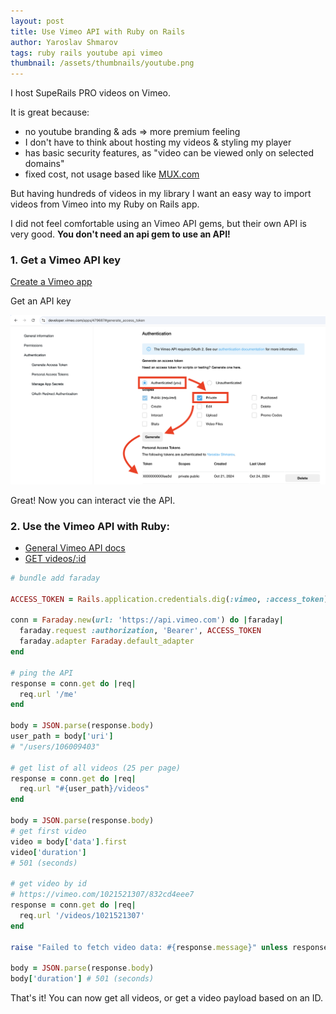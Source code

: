 ```yaml
---
layout: post
title: Use Vimeo API with Ruby on Rails
author: Yaroslav Shmarov
tags: ruby rails youtube api vimeo
thumbnail: /assets/thumbnails/youtube.png
---
```


I host SupeRails PRO videos on Vimeo.

It is great because:

- no youtube branding & ads => more premium feeling
- I don't have to think about hosting my videos & styling my player
- has basic security features, as "video can be viewed only on selected domains"
- fixed cost, not usage based like [MUX.com](https://www.mux.com/)

But having hundreds of videos in my library I want an easy way to import videos from Vimeo into my Ruby on Rails app.

I did not feel comfortable using an Vimeo API gems, but their own API is very good. **You don't need an api gem to use an API!**

### 1. Get a Vimeo API key

[Create a Vimeo app](https://developer.vimeo.com/apps/new)

Get an API key

![vimeo api authentication](/assets/images/vimeo-api-authentication.png)

Great! Now you can interact vie the API.

### 2. Use the Vimeo API with Ruby:

- [General Vimeo API docs](https://developer.vimeo.com/api/reference)
- [GET videos/:id](https://developer.vimeo.com/api/reference/videos#get_video)

```ruby
# bundle add faraday

ACCESS_TOKEN = Rails.application.credentials.dig(:vimeo, :access_token)

conn = Faraday.new(url: 'https://api.vimeo.com') do |faraday|
  faraday.request :authorization, 'Bearer', ACCESS_TOKEN
  faraday.adapter Faraday.default_adapter
end

# ping the API
response = conn.get do |req|
  req.url '/me'
end

body = JSON.parse(response.body)
user_path = body['uri']
# "/users/106009403"

# get list of all videos (25 per page)
response = conn.get do |req|
  req.url "#{user_path}/videos"
end

body = JSON.parse(response.body)
# get first video
video = body['data'].first
video['duration']
# 501 (seconds)

# get video by id
# https://vimeo.com/1021521307/832cd4eee7
response = conn.get do |req|
  req.url '/videos/1021521307'
end

raise "Failed to fetch video data: #{response.message}" unless response.success?

body = JSON.parse(response.body)
body['duration'] # 501 (seconds)
```

That's it! You can now get all videos, or get a video payload based on an ID.

